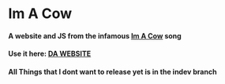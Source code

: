 # Im A Cow
#### A website and JS from the infamous [Im A Cow](https://www.youtube.com/watch?v=CZlfbep2LdU) song
#### Use it here: [DA WEBSITE](http://imason10.github.io/imacow)
#### All Things that I dont want to release yet is in the indev branch
